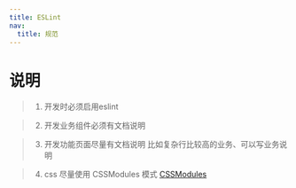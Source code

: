 ```yaml
---
title: ESLint
nav:
  title: 规范
---
```


# 说明

> 1. 开发时必须启用eslint

> 2. 开发业务组件必须有文档说明

> 3. 开发功能页面尽量有文档说明 比如复杂行比较高的业务、可以写业务说明

> 4. css 尽量使用 CSSModules 模式 [CSSModules](~docs/knowledge/css-modules)
